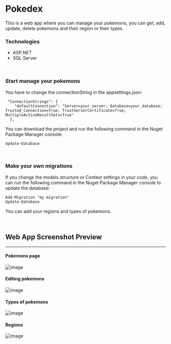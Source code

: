 # Pokedex

This is a web app where you can manage your pokemons, you can get, add, update, delete pokemons and their region or their types.

### Technologies

- ASP.NET
- SQL Server

<br/>

### Start manage your pokemons

You have to change the connectionString in the appsettings.json:

```
 "ConnectionStrings": {
    "defaultConnection": "Server=your_server; Database=your_database; Trusted_Connection=True; TrustServerCertificate=True; MultipleActiveResultSets=True"
  },

```

You can download the project and run the following command in the Nuget Package Manager console:
```
Update-Database
```
<br/>

### Make your own migrations

If you change the models structure or Context settings in your code, you can run the following command in the Nuget Package Manager console to update the database:

```
Add-Migration "my migration"
Update-Database
```

You can add your regions and types of pokemons.

<br/>

## Web App Screenshot Preview
<hr>

#### Pokemons page

![image](https://github.com/HaroldMart/Pokedex/assets/93040571/bd179bce-5148-4693-99ca-ee4e8d133825)

#### Editing pokemons

![image](https://github.com/HaroldMart/Pokedex/assets/93040571/59107922-6e4b-461c-8b47-db98e1ad632e)

#### Types of pokemons

![image](https://github.com/HaroldMart/Pokedex/assets/93040571/7d26a04e-f6c5-4647-b7ce-0661ae1ef9d7)

#### Regions

![image](https://github.com/HaroldMart/Pokedex/assets/93040571/7e92d8b0-38d8-4d9f-aea4-4c5314675163)
